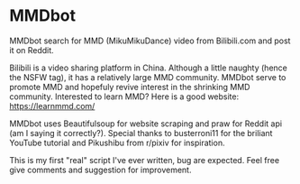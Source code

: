 # MMDbot

MMDbot search for MMD (MikuMikuDance) video from Bilibili.com and post it on Reddit. 

Bilibili is a video sharing platform in China. Although a little naughty (hence the NSFW tag), it has a relatively large MMD community. MMDbot serve to promote MMD and hopefuly revive interest in the shrinking MMD community. Interested to learn MMD? Here is a good website: https://learnmmd.com/

MMDbot uses Beautifulsoup for website scraping and praw for Reddit api (am I saying it correctly?). Special thanks to busterroni11
for the briliant YouTube tutorial and Pikushibu from r/pixiv for inspiration. 

This is my first "real" script I've ever written, bug are expected. Feel free give comments and suggestion for improvement.
